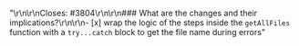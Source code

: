 "<!--\r\nThanks for opening a PR! Your contribution is much appreciated.\r\nTo make sure your PR is handled as smoothly as possible please:\r\n - Link issue via \"Closes #[issue_number]\r\n - Choose & follow the right checklist for the change that you're making:\r\n-->\r\n\r\nCloses: #3804\r\n\r\n### What are the changes and their implications?\r\n\r\n- [x] wrap the logic of the steps inside the ```getAllFiles``` function with a ```try...catch``` block to get the file name during errors"